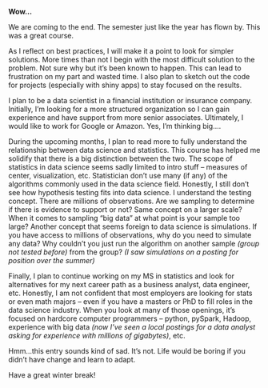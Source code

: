 **Wow…**

We are coming to the end.  The semester just like the year has flown by.  This was a great course.    

As I reflect on best practices, I will make it a point to look for simpler solutions.  More times than not I begin with the most difficult 
solution to the problem.  Not sure why but it’s been known to happen.  This can lead to frustration on my part and wasted time. I also plan 
to sketch out the code for projects (especially with shiny apps) to stay focused on the results.

I plan to be a data scientist in a financial institution or insurance company. Initially, I’m looking for a more structured organization so I can gain 
experience and have support from more senior associates.  Ultimately, I would like to work for Google or Amazon. Yes, I’m thinking big…. 

During the upcoming months, I plan to read more to fully understand the relationship between data science and statistics. This course has helped me solidify 
that there is a big distinction between the two.  The scope of statistics in data science seems sadly limited to intro stuff – measures of center, visualization,
etc.  Statistician don’t use many (if any) of the algorithms commonly used in the data science field.  Honestly, I still don’t see how hypothesis testing fits 
into data science. I understand the testing concept. There are millions of observations.  Are we sampling to determine if there is evidence to support or not? 
Same concept on a larger scale? When it comes to sampling “big data” at what point is your sample too large?   Another concept that seems foreign to data science
is simulations.  If you have access to millions of observations, why do you need to simulate any data?    Why couldn’t you just run the algorithm on another 
sample *(group not tested before)* from the group?  *(I saw simulations on a posting for position over the summer)*

Finally, I plan to continue working on my MS in statistics and look for alternatives for my next career path as a business analyst, data engineer, etc. 
Honestly, I am not confident that most employers are looking for stats or even math majors – even if you have a masters or PhD to fill roles in the data science
industry.  When you look at many of those openings, it’s focused on hardcore computer programmers – python, pySpark, Hadoop, experience with big data 
*(now I’ve seen a local postings for a data analyst asking for experience with millions of gigabytes)*, etc.  

Hmm…this entry sounds kind of sad.  It’s not. Life would be boring if you didn’t have change and learn to adapt.

Have a great winter break!
